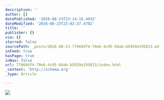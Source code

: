 ```yaml
---
description: ''
author: []
datePublished: '2016-08-23T23:14:16.493Z'
dateModified: '2016-08-23T23:02:37.470Z'
title: ''
publisher: {}
via: {}
starred: false
sourcePath: _posts/2016-08-23-77660df4-70e6-4c95-84ab-b5920e195813.md
inFeed: true
hasPage: true
inNav: false
url: 77660df4-70e6-4c95-84ab-b5920e195813/index.html
_context: 'http://schema.org'
_type: Article

---
```

![](https://the-grid-user-content.s3-us-west-2.amazonaws.com/91299f7e-ba46-4bf4-a4eb-d2a6e63baeb4.jpg)
